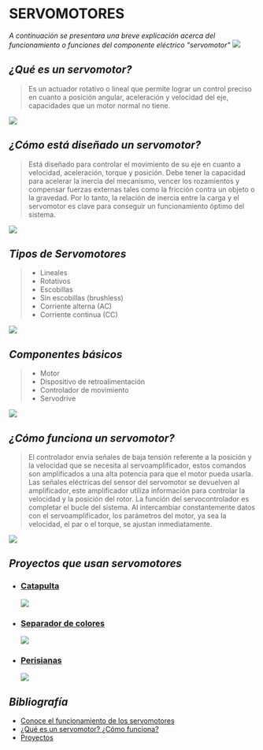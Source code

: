 # **SERVOMOTORES**
_A continuación se presentara una breve explicación acerca del funcionamiento o funciones del componente eléctrico "servomotor"_
![](https://www.tijuana.tecnm.mx/wp-content/uploads/2014/11/Heading-Ing-sistemas-768x252.png)
## *¿Qué es un servomotor?*
>Es un actuador rotativo o lineal que permite lograr un control preciso en cuanto a posición angular, aceleración y velocidad del eje, capacidades que un motor normal no tiene.

![](https://hispapanels.com/tienda/2203-large_default/servomotor-sg90.jpg)

## *¿Cómo está diseñado un servomotor?*
>Está diseñado para controlar el movimiento de su eje en cuanto a velocidad, aceleración, torque y posición. Debe tener la capacidad para acelerar la inercia del mecanismo, vencer los rozamientos y compensar fuerzas externas tales como la fricción contra un objeto o la gravedad. Por lo tanto, la relación de inercia entre la carga y el servomotor es clave para conseguir un funcionamiento óptimo del sistema.

![](https://rantec.mx/wp-content/uploads/2023/09/10543-600x600.png)

## *Tipos de Servomotores*
>- Lineales
>- Rotativos
>- Escobillas
>- Sin escobillas (brushless)
>- Corriente alterna (AC)
>- Corriente continua (CC)

![](https://i0.wp.com/www.ingmecafenix.com/wp-content/uploads/2017/04/Tipos-de-servomotores.webp?resize=683%2C384&ssl=1)

## *Componentes básicos*
>- Motor
>- Dispositivo de retroalimentación 
>- Controlador de movimiento
>- Servodrive

![](https://foto.askix.com/upload/a/69/a69a86e2ea95ee4c00fdb1f8ae54864b.jpg)

## *¿Cómo funciona un servomotor?*
> El controlador envía señales de baja tensión referente a la posición y la velocidad que se necesita al servoamplificador, estos comandos son amplificados a una alta potencia para que el motor pueda usarla. Las señales eléctricas del sensor del servomotor se devuelven al amplificador, este amplificador utiliza información para controlar la velocidad y la posición del rotor. La función del servocontrolador es completar el bucle del sistema. Al intercambiar constantemente datos con el servoamplificador, los parámetros del motor, ya sea la velocidad, el par o el torque, se ajustan inmediatamente.

![](https://www.neoteo.com/wp-content/uploads/2018/05/logo-35-758x617.jpg)

## *Proyectos que usan servomotores*
- ### [Catapulta](https://maker.pro/arduino/projects/arduino-servo-catapult) 

  ![](https://maker.pro/storage/5521719/thumb/55217190f7ffaf66e197137762b79392.jpeg)
- ### [Separador de colores](https://howtomechatronics.com/projects/arduino-color-sorter-project/) 

  ![](https://i.ytimg.com/vi/g3i51hdfLaw/maxresdefault.jpg) 
- ### [Perisianas](https://www.instructables.com/Voice-Activated-Arduino-Blinds) 

  ![](https://content.instructables.com/FUL/CJXA/JACTPV33/FULCJXAJACTPV33.png?auto=webp&frame=1&width=1024&height=1024&fit=bounds&md=4ec953c140d0bf2639595e8169c3f048)

## *Bibliografía*
 * [Conoce el funcionamiento de los servomotores](https://urany.net/blog/conoce-el-funcionamiento-de-los-servomotores#:~:text=Un%20servomotor%20es%20un%20actuador,un%20motor%20normal%20no%20tiene)
 * [¿Qué es un servomotor? ¿Cómo funciona?](https://www.electronicboard.es/que-es-un-servomotor-como-funciona/#%C2%BFComo_funcionan_los_servomotores)
 * [Proyectos](https://www.xataka.com/makers/46-proyectos-makers-para-hacer-verano-arduino-raspberry-pi)
